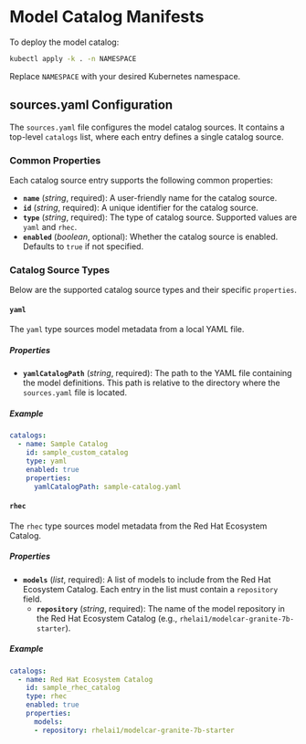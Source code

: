 # Model Catalog Manifests

To deploy the model catalog:

```sh
kubectl apply -k . -n NAMESPACE
```

Replace `NAMESPACE` with your desired Kubernetes namespace.

## sources.yaml Configuration

The `sources.yaml` file configures the model catalog sources. It contains a top-level `catalogs` list, where each entry defines a single catalog source.

### Common Properties

Each catalog source entry supports the following common properties:

- **`name`** (*string*, required): A user-friendly name for the catalog source.
- **`id`** (*string*, required): A unique identifier for the catalog source.
- **`type`** (*string*, required): The type of catalog source. Supported values are `yaml` and `rhec`.
- **`enabled`** (*boolean*, optional): Whether the catalog source is enabled. Defaults to `true` if not specified.

### Catalog Source Types

Below are the supported catalog source types and their specific `properties`.

#### `yaml`

The `yaml` type sources model metadata from a local YAML file.

##### Properties

- **`yamlCatalogPath`** (*string*, required): The path to the YAML file containing the model definitions. This path is relative to the directory where the `sources.yaml` file is located.

##### Example

```yaml
catalogs:
  - name: Sample Catalog
    id: sample_custom_catalog
    type: yaml
    enabled: true
    properties:
      yamlCatalogPath: sample-catalog.yaml
```

#### `rhec`

The `rhec` type sources model metadata from the Red Hat Ecosystem Catalog.

##### Properties

- **`models`** (*list*, required): A list of models to include from the Red Hat Ecosystem Catalog. Each entry in the list must contain a `repository` field.
  - **`repository`** (*string*, required): The name of the model repository in the Red Hat Ecosystem Catalog (e.g., `rhelai1/modelcar-granite-7b-starter`).

##### Example

```yaml
catalogs:
  - name: Red Hat Ecosystem Catalog
    id: sample_rhec_catalog
    type: rhec
    enabled: true
    properties:
      models:
      - repository: rhelai1/modelcar-granite-7b-starter
```
